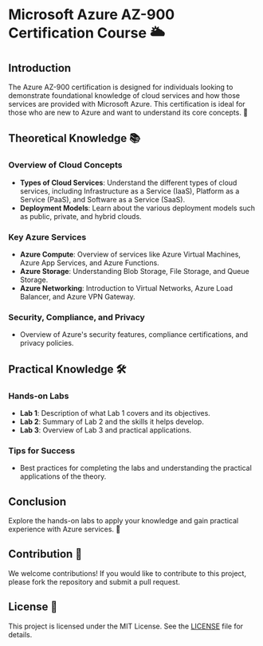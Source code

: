 # Microsoft Azure AZ-900 Certification Course 🌥️

## Introduction
The Azure AZ-900 certification is designed for individuals looking to demonstrate foundational knowledge of cloud services and how those services are provided with Microsoft Azure. This certification is ideal for those who are new to Azure and want to understand its core concepts. 🚀

## Theoretical Knowledge 📚
### Overview of Cloud Concepts
- **Types of Cloud Services**: Understand the different types of cloud services, including Infrastructure as a Service (IaaS), Platform as a Service (PaaS), and Software as a Service (SaaS).
- **Deployment Models**: Learn about the various deployment models such as public, private, and hybrid clouds.

### Key Azure Services
- **Azure Compute**: Overview of services like Azure Virtual Machines, Azure App Services, and Azure Functions.
- **Azure Storage**: Understanding Blob Storage, File Storage, and Queue Storage.
- **Azure Networking**: Introduction to Virtual Networks, Azure Load Balancer, and Azure VPN Gateway.

### Security, Compliance, and Privacy
- Overview of Azure's security features, compliance certifications, and privacy policies.

## Practical Knowledge 🛠️
### Hands-on Labs
- **Lab 1**: Description of what Lab 1 covers and its objectives.
- **Lab 2**: Summary of Lab 2 and the skills it helps develop.
- **Lab 3**: Overview of Lab 3 and practical applications.

### Tips for Success
- Best practices for completing the labs and understanding the practical applications of the theory.

## Conclusion
Explore the hands-on labs to apply your knowledge and gain practical experience with Azure services. 🌟

## Contribution 🤝
We welcome contributions! If you would like to contribute to this project, please fork the repository and submit a pull request.

## License 📄
This project is licensed under the MIT License. See the [LICENSE](LICENSE) file for details.

